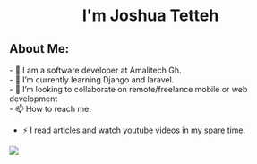 <h1 align="center">I'm Joshua Tetteh</h1>
<h2>About Me: </h2>
- 🔭 I am a software developer at Amalitech Gh.<br>
- 🌱 I’m currently learning Django and laravel.<br>
- 👯 I’m looking to collaborate on remote/freelance mobile or web development<br>
- 📫 How to reach me:</p>

- ⚡ I read articles and watch youtube videos in my spare time.</p>


<img align="center" src="https://github-readme-stats.vercel.app/api/<CARD_TYPE>/?username=joshthedevelopa&theme=light" />

  
<!--
**joshthedevelopa/joshthedevelopa** is a ✨ _special_ ✨ repository because its `README.md` (this file) appears on your GitHub profile.
Here are some ideas to get you started:
-->
